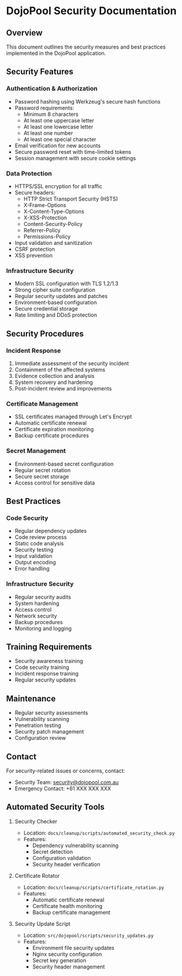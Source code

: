 # DojoPool Security Documentation

## Overview
This document outlines the security measures and best practices implemented in the DojoPool application.

## Security Features

### Authentication & Authorization
- Password hashing using Werkzeug's secure hash functions
- Password requirements:
  - Minimum 8 characters
  - At least one uppercase letter
  - At least one lowercase letter
  - At least one number
  - At least one special character
- Email verification for new accounts
- Secure password reset with time-limited tokens
- Session management with secure cookie settings

### Data Protection
- HTTPS/SSL encryption for all traffic
- Secure headers:
  - HTTP Strict Transport Security (HSTS)
  - X-Frame-Options
  - X-Content-Type-Options
  - X-XSS-Protection
  - Content-Security-Policy
  - Referrer-Policy
  - Permissions-Policy
- Input validation and sanitization
- CSRF protection
- XSS prevention

### Infrastructure Security
- Modern SSL configuration with TLS 1.2/1.3
- Strong cipher suite configuration
- Regular security updates and patches
- Environment-based configuration
- Secure credential storage
- Rate limiting and DDoS protection

## Security Procedures

### Incident Response
1. Immediate assessment of the security incident
2. Containment of the affected systems
3. Evidence collection and analysis
4. System recovery and hardening
5. Post-incident review and improvements

### Certificate Management
- SSL certificates managed through Let's Encrypt
- Automatic certificate renewal
- Certificate expiration monitoring
- Backup certificate procedures

### Secret Management
- Environment-based secret configuration
- Regular secret rotation
- Secure secret storage
- Access control for sensitive data

## Best Practices

### Code Security
- Regular dependency updates
- Code review process
- Static code analysis
- Security testing
- Input validation
- Output encoding
- Error handling

### Infrastructure Security
- Regular security audits
- System hardening
- Access control
- Network security
- Backup procedures
- Monitoring and logging

## Training Requirements
- Security awareness training
- Code security training
- Incident response training
- Regular security updates

## Maintenance
- Regular security assessments
- Vulnerability scanning
- Penetration testing
- Security patch management
- Configuration review

## Contact
For security-related issues or concerns, contact:
- Security Team: security@dojopool.com.au
- Emergency Contact: +61 XXX XXX XXX

## Automated Security Tools
1. Security Checker
   - Location: `docs/cleanup/scripts/automated_security_check.py`
   - Features:
     - Dependency vulnerability scanning
     - Secret detection
     - Configuration validation
     - Security header verification

2. Certificate Rotator
   - Location: `docs/cleanup/scripts/certificate_rotation.py`
   - Features:
     - Automatic certificate renewal
     - Certificate health monitoring
     - Backup certificate management

3. Security Update Script
   - Location: `src/dojopool/scripts/security_updates.py`
   - Features:
     - Environment file security updates
     - Nginx security configuration
     - Secret key generation
     - Security header management 